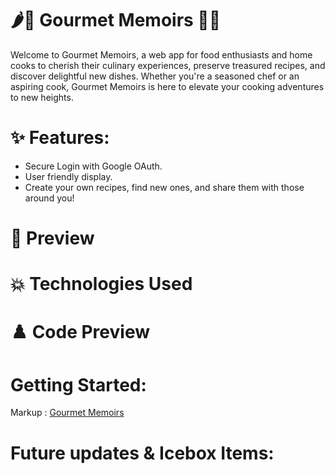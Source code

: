 # 🌶️🥖 Gourmet Memoirs 🥕🧀

Welcome to Gourmet Memoirs, a web app for food enthusiasts and home cooks to cherish their culinary experiences, preserve treasured recipes, and discover delightful new dishes. Whether you're a seasoned chef or an aspiring cook, Gourmet Memoirs is here to elevate your cooking adventures to new heights.

# ✨ Features:
- Secure Login with Google OAuth.
- User friendly display.
- Create your own recipes, find new ones, and share them with those around you!

# 🫧 Preview

# 💥 Technologies Used

# ♟️ Code Preview

# Getting Started:
Markup :  [Gourmet Memoirs](https://gourmet-memoirs-cba51dde722d.herokuapp.com/)

# Future updates & Icebox Items:
